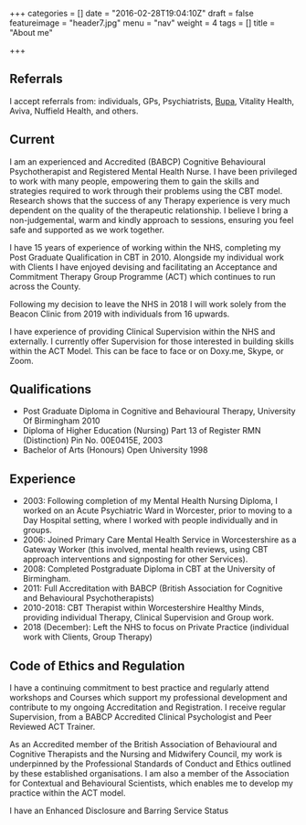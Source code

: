 +++
categories = []
date = "2016-02-28T19:04:10Z"
draft = false
featureimage = "header7.jpg"
menu = "nav"
weight = 4
tags = []
title = "About me"

+++

## Referrals


I accept referrals from: individuals, GPs, Psychiatrists,
[Bupa](https://finder.bupa.co.uk/Consultant/view/215281/mrs_bridget_maddison), Vitality 
Health, Aviva, Nuffield Health, and others.


## Current

I am an experienced and Accredited (BABCP) Cognitive Behavioural
Psychotherapist and Registered Mental Health Nurse. I have been privileged to
work with many people, empowering them to gain the skills and strategies required
to work through their problems using the CBT model. Research shows that the
success of any Therapy experience is very much dependent on the quality of the
therapeutic relationship. I believe I bring a non-judgemental, warm and kindly
approach to sessions, ensuring you feel safe and supported as we work together.

I have 15 years of experience of working within the NHS, completing my Post
Graduate Qualification in CBT in 2010. Alongside my individual work with Clients I
have enjoyed devising and facilitating an Acceptance and Commitment Therapy
Group Programme (ACT) which continues to run across the County.

Following my decision to leave the NHS in 2018 I will work solely from the Beacon
Clinic from 2019 with individuals from 16 upwards.

I have experience of providing Clinical Supervision within the NHS and externally. I
currently offer Supervision for those interested in building skills within the ACT Model.
This can be face to face or on Doxy.me, Skype, or Zoom.


## Qualifications

* Post Graduate Diploma in Cognitive and Behavioural Therapy, University Of Birmingham
2010
* Diploma of Higher Education (Nursing) Part 13 of Register RMN (Distinction) 
Pin No. 00E0415E, 2003
* Bachelor of Arts (Honours) Open University 1998


## Experience

* 2003: Following completion of my Mental Health Nursing Diploma, I worked on 
an Acute Psychiatric Ward in Worcester, prior to moving to a Day Hospital 
setting, where I worked with people individually and in groups.
* 2006: Joined Primary Care Mental Health Service in Worcestershire as a 
Gateway Worker (this involved, mental health reviews, using CBT approach 
interventions and signposting for other Services).
* 2008: Completed Postgraduate Diploma in CBT at the University of Birmingham.
* 2011: Full Accreditation with BABCP (British Association for Cognitive and Behavioural Psychotherapists)
* 2010-2018: CBT Therapist within Worcestershire Healthy Minds, providing
individual Therapy, Clinical Supervision and Group work.
* 2018 (December): Left the NHS to focus on Private Practice (individual work with Clients, Group Therapy)

## Code of Ethics and Regulation

I have a continuing commitment to best practice and regularly attend workshops and
Courses which support my professional development and contribute to my ongoing
Accreditation and Registration. I receive regular Supervision, from a BABCP
Accredited Clinical Psychologist and Peer Reviewed ACT Trainer.

As an Accredited member of the British Association of Behavioural and Cognitive
Therapists and the Nursing and Midwifery Council, my work is underpinned by the
Professional Standards of Conduct and Ethics outlined by these established
organisations. I am also a member of the Association for Contextual and Behavioural
Scientists, which enables me to develop my practice within the ACT model.

I have an Enhanced Disclosure and Barring Service Status
